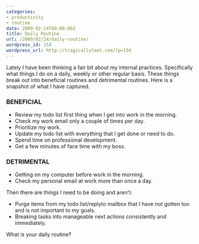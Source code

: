 ```yaml
---
categories:
- productivity
- routine
date: 2009-02-24T00:00:00Z
title: Daily Routine
url: /2009/02/24/daily-routine/
wordpress_id: 154
wordpress_url: http://tragicallyleet.com/?p=154
---
```


Lately I have been thinking a fair bit about my internal practices. Specifically what things I do on a daily, weekly or other regular basis. These things break out into beneficial routines and detrimental routines. Here is a snapshot of what I have captured.

### BENEFICIAL

- Review my todo list first thing when I get into work in the morning.
- Check my work email only a couple of times per day.
- Prioritize my work.
- Update my todo list with everything that I get done or need to do.
- Spend time on professional development.
- Get a few minutes of face time with my boss.

### DETRIMENTAL

- Getting on my computer before work in the morning.
- Check my personal email at work more than once a day.

Then there are things I need to be doing and aren't:

- Purge items from my todo list/replyto mailbox that I have not gotten too and is not important to my goals.
- Breaking tasks into manageable next actions consistently and immediately.

What is your daily routine?
